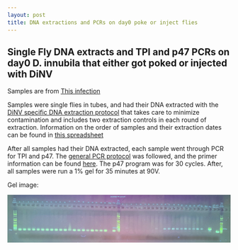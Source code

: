 ```yaml
---
layout: post
title: DNA extractions and PCRs on day0 poke or inject flies
---
```


## Single Fly DNA extracts and TPI and p47 PCRs on day0 D. innubila that either got poked or injected with DiNV 

Samples are from [This infection](https://meschedl.github.io/Unckless-Lab-Notebook-Maggie/2023/09/08/16Cq-Nanoject-2.html)

Samples were single flies in tubes, and had their DNA extracted with the [DiNV specific DNA extraction protocol](https://github.com/meschedl/Unckless_Lab_Resources/blob/main/protocols/single_fly_DNA_extraction_DiNV.md) that takes care to minimize contamination and includes two extraction controls in each round of extraction. Information on the order of samples and their extraction dates can be found in [this spreadsheet](https://docs.google.com/spreadsheets/d/1L2lz6xhP6HPd_r8I1Q9lFVBZtPBmidh-QtuUhuZBy4o/edit#gid=0)

After all samples had their DNA extracted, each sample went through PCR for TPI and p47. The [general PCR protocol](https://github.com/meschedl/Unckless_Lab_Resources/blob/main/protocols/PCR_protocol_general.md) was followed, and the primer information can be found [here](https://docs.google.com/spreadsheets/d/1IaLLjsa4SXJr90wUi8xyE1dYvWmHsbThSz3d8N9KaK0/edit#gid=0). The p47 program was for 30 cycles. After, all samples were run a 1% gel for 35 minutes at 90V. 

Gel image:

![](https://raw.githubusercontent.com/meschedl/Unckless-Lab-Notebook-Maggie/master/images/20230926-gel.jpeg)
